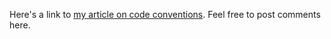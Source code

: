 Here's a link to [my article on code conventions](/code_conventions). Feel free to post comments here.